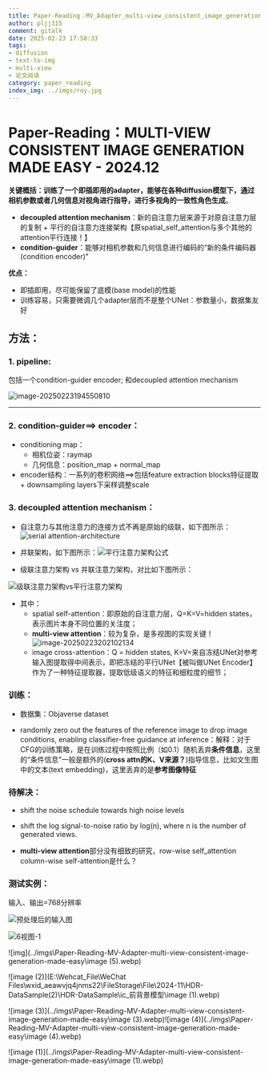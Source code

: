 ```yaml
---
title: Paper-Reading：MV_Adapter_multi-view_consistent_image_generation_made_easy- 2024.12
author: pljj315
comment: gitalk
date: 2025-02-23 17:58:33
tags:
- diffusion 
- text-to-img 
- multi-view
- 论文阅读
category: paper_reading
index_img: ../imgs/roy.jpg
---
```




# Paper-Reading：MULTI-VIEW CONSISTENT IMAGE GENERATION MADE EASY - 2024.12



**关键概括：**训练了一个即插即用的adapter，能够在各种diffusion模型下，通过相机参数或者几何信息对视角进行指导，进行**多视角的一致性角色生成**。

- **decoupled attention mechanism**：新的自注意力层来源于对原自注意力层的复制 + 平行的自注意力连接架构【原spatial_self_attention与多个其他的attention平行连接！】
- **condition-guider**：能够对相机参数和几何信息进行编码的“新的条件编码器(condition encoder)"

**优点：**

- 即插即用，尽可能保留了底模(base model)的性能
- 训练容易，只需要微调几个adapter层而不是整个UNet：参数量小，数据集友好



## 方法：

### 1. pipeline:

包括一个condition-guider encoder; 和decoupled attention mechanism

![image-20250223194550810](../imgs/Paper-Reading-MV-Adapter-multi-view-consistent-image-generation-made-easy/image-20250223194550810.png)

------



### 2. condition-guider==> encoder：

- conditioning map：
  - 相机位姿：raymap
  - 几何信息：position_map + normal_map
- encoder结构：一系列的卷积网络==>包括feature extraction blocks特征提取 + downsampling layers下采样调整scale

### 3. decoupled attention mechanism：

- 自注意力与其他注意力的连接方式不再是原始的级联，如下图所示：![serial attention-architecture](../imgs/Paper-Reading-MV-Adapter-multi-view-consistent-image-generation-made-easy/image-20250223200818183.png)

- 并联架构，如下图所示：![平行注意力架构公式](../imgs/Paper-Reading-MV-Adapter-multi-view-consistent-image-generation-made-easy/image-20250223200121201.png)
- 级联注意力架构  vs  并联注意力架构，对比如下图所示：

![级联注意力架构vs平行注意力架构](../imgs/Paper-Reading-MV-Adapter-multi-view-consistent-image-generation-made-easy/image-20250223200148615.png)

- 其中：
  - spatial self-attention：即原始的自注意力层，Q=K=V=hidden states，表示图片本身不同位置的关注度；
  - **multi-view attention**：较为复杂，是多视图的实现关键！![image-20250223202102134](../imgs\Paper-Reading-MV-Adapter-multi-view-consistent-image-generation-made-easy\image-20250223202102134.png)
  - image cross-attention：Q = hidden states, K=V=来自冻结UNet对参考输入图提取得中间表示，即把冻结的平行UNet【被叫做UNet Encoder】作为了一种特征提取器，提取低级语义的特征和细粒度的细节；

### 训练：

- 数据集：Objaverse dataset

- randomly zero out the features of the reference image to drop image conditions, enabling classifier-free guidance at inference：解释：对于CFG的训练策略，是在训练过程中按照比例（如0.1）随机丢弃**条件信息**，这里的“条件信息”一般是额外的(**cross attn的K、V来源？**)指导信息，比如文生图中的文本(text embedding)，这里丢弃的是**参考图像特征**

  

### 待解决：

- shift the noise schedule towards high noise levels

- shift the log signal-to-noise ratio by log(n), where n is the number of generated views.

- **multi-view attention**部分没有细致的研究，row-wise self_attention column-wise self-attention是什么？



### 测试实例：

输入、输出=768分辨率

![预处理后的输入图](../imgs/Paper-Reading-MV-Adapter-multi-view-consistent-image-generation-made-easy/image.webp)

![6视图-1](../imgs/Paper-Reading-MV-Adapter-multi-view-consistent-image-generation-made-easy/image-1740315153443-3.webp)

![img](../imgs\Paper-Reading-MV-Adapter-multi-view-consistent-image-generation-made-easy\image (5).webp)

![image (2)](E:\Wehcat_File\WeChat Files\wxid_aeawvjq4jnms22\FileStorage\File\2024-11\HDR-DataSample(2)\HDR-DataSample\ic_前背景模型\image (1).webp)

![image (3)](../imgs\Paper-Reading-MV-Adapter-multi-view-consistent-image-generation-made-easy\image (3).webp)![image (4)](../imgs\Paper-Reading-MV-Adapter-multi-view-consistent-image-generation-made-easy\image (4).webp)

![image (1)](../imgs\Paper-Reading-MV-Adapter-multi-view-consistent-image-generation-made-easy\image (1).webp)
